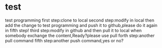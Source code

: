 # test
test programming
first step:clone to local
second step:modify in local then add the change to test programming and push it to github,please do it again in fifth step!
third step:modify in github and then pull it to local when somebody exchange the content,Ready?please use pull
forth step:another pull command
fifth step:another push command,yes or no?
